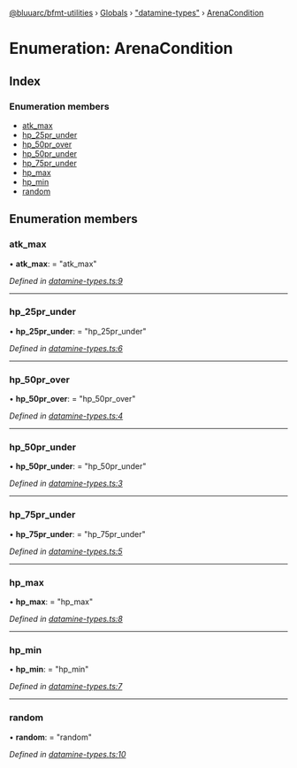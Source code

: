 [@bluuarc/bfmt-utilities](../README.md) › [Globals](../globals.md) › ["datamine-types"](../modules/_datamine_types_.md) › [ArenaCondition](_datamine_types_.arenacondition.md)

# Enumeration: ArenaCondition

## Index

### Enumeration members

* [atk_max](_datamine_types_.arenacondition.md#atk_max)
* [hp_25pr_under](_datamine_types_.arenacondition.md#hp_25pr_under)
* [hp_50pr_over](_datamine_types_.arenacondition.md#hp_50pr_over)
* [hp_50pr_under](_datamine_types_.arenacondition.md#hp_50pr_under)
* [hp_75pr_under](_datamine_types_.arenacondition.md#hp_75pr_under)
* [hp_max](_datamine_types_.arenacondition.md#hp_max)
* [hp_min](_datamine_types_.arenacondition.md#hp_min)
* [random](_datamine_types_.arenacondition.md#random)

## Enumeration members

###  atk_max

• **atk_max**: = "atk_max"

*Defined in [datamine-types.ts:9](https://github.com/BluuArc/bfmt-utilities/blob/1f753a7/src/datamine-types.ts#L9)*

___

###  hp_25pr_under

• **hp_25pr_under**: = "hp_25pr_under"

*Defined in [datamine-types.ts:6](https://github.com/BluuArc/bfmt-utilities/blob/1f753a7/src/datamine-types.ts#L6)*

___

###  hp_50pr_over

• **hp_50pr_over**: = "hp_50pr_over"

*Defined in [datamine-types.ts:4](https://github.com/BluuArc/bfmt-utilities/blob/1f753a7/src/datamine-types.ts#L4)*

___

###  hp_50pr_under

• **hp_50pr_under**: = "hp_50pr_under"

*Defined in [datamine-types.ts:3](https://github.com/BluuArc/bfmt-utilities/blob/1f753a7/src/datamine-types.ts#L3)*

___

###  hp_75pr_under

• **hp_75pr_under**: = "hp_75pr_under"

*Defined in [datamine-types.ts:5](https://github.com/BluuArc/bfmt-utilities/blob/1f753a7/src/datamine-types.ts#L5)*

___

###  hp_max

• **hp_max**: = "hp_max"

*Defined in [datamine-types.ts:8](https://github.com/BluuArc/bfmt-utilities/blob/1f753a7/src/datamine-types.ts#L8)*

___

###  hp_min

• **hp_min**: = "hp_min"

*Defined in [datamine-types.ts:7](https://github.com/BluuArc/bfmt-utilities/blob/1f753a7/src/datamine-types.ts#L7)*

___

###  random

• **random**: = "random"

*Defined in [datamine-types.ts:10](https://github.com/BluuArc/bfmt-utilities/blob/1f753a7/src/datamine-types.ts#L10)*
